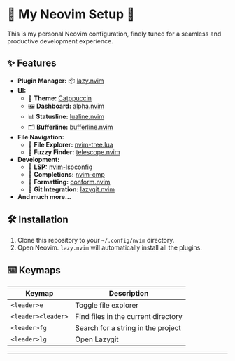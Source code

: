 # 🚀 My Neovim Setup 🚀

This is my personal Neovim configuration, finely tuned for a seamless and productive development experience.

## ✨ Features

- **Plugin Manager:** 📦 [lazy.nvim](https://github.com/folke/lazy.nvim)
- **UI:**
  - 🎨 **Theme:** [Catppuccin](https://github.com/catppuccin/nvim)
  - 🖼️ **Dashboard:** [alpha.nvim](https://github.com/goolord/alpha-nvim)
  - 📊 **Statusline:** [lualine.nvim](https://github.com/nvim-lualine/lualine.nvim)
  - 🗂️ **Bufferline:** [bufferline.nvim](https://github.com/akinsho/bufferline.nvim)
- **File Navigation:**
  - 🌳 **File Explorer:** [nvim-tree.lua](https://github.com/nvim-tree/nvim-tree.lua)
  - 🔭 **Fuzzy Finder:** [telescope.nvim](https://github.com/nvim-telescope/telescope.nvim)
- **Development:**
  - 🧠 **LSP:** [nvim-lspconfig](https://github.com/neovim/nvim-lspconfig)
  - 🤖 **Completions:** [nvim-cmp](https://github.com/hrsh7th/nvim-cmp)
  - 💅 **Formatting:** [conform.nvim](https://github.com/stevearc/conform.nvim)
  - 📎 **Git Integration:** [lazygit.nvim](https://github.com/kdheepak/lazygit.nvim)
- **And much more...**

## 🛠️ Installation

1.  Clone this repository to your `~/.config/nvim` directory.
2.  Open Neovim. `lazy.nvim` will automatically install all the plugins.

## ⌨️ Keymaps

| Keymap             | Description                         |
| ------------------ | ----------------------------------- |
| `<leader>e`        | Toggle file explorer                |
| `<leader><leader>` | Find files in the current directory |
| `<leader>fg`       | Search for a string in the project  |
| `<leader>lg`       | Open Lazygit                        |

---
